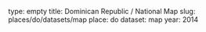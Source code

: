 type: empty
title: Dominican Republic / National Map
slug: places/do/datasets/map
place: do
dataset: map
year: 2014

